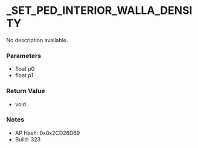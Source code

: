 # _SET_PED_INTERIOR_WALLA_DENSITY

No description available.

### Parameters
* float p0
* float p1

### Return Value
* void

### Notes
* AP Hash: 0x0x2CD26D69
* Build: 323

